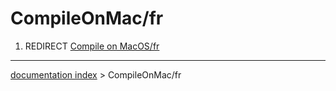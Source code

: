 # CompileOnMac/fr
1.  REDIRECT [Compile on MacOS/fr](Compile_on_MacOS/fr.md)

---
[documentation index](../README.md) > CompileOnMac/fr
